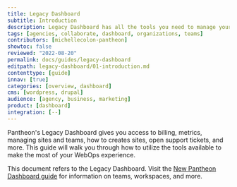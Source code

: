 ```yaml
---
title: Legacy Dashboard
subtitle: Introduction
description: Legacy Dashboard has all the tools you need to manage your sites, team, and more.
tags: [agencies, collaborate, dashboard, organizations, teams]
contributors: [michellecolon-pantheon]
showtoc: false
reviewed: "2022-08-20"
permalink: docs/guides/legacy-dashboard
editpath: legacy-dashboard/01-introduction.md
contenttype: [guide]
innav: [true]
categories: [overview, dashboard]
cms: [wordpress, drupal]
audience: [agency, business, marketing]
product: [dashboard]
integration: [--]
---
```


Pantheon's Legacy Dashboard gives you access to billing, metrics, managing sites and teams, how to creates sites, open support tickets, and more. This guide will walk you through how to utilize the tools available to make the most of your WebOps experience.

<Alert title="For Info on the New Dashboard" type="info">

This document refers to the Legacy Dashboard. Visit the [New Pantheon Dashboard guide](/guides/new-dashboard/workspaces) for information on teams, workspaces, and more.

</Alert>